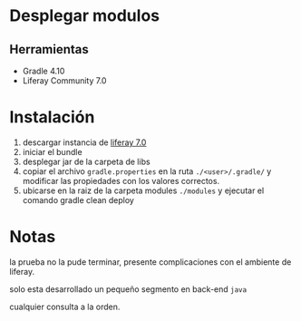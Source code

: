 # Desplegar modulos
## Herramientas
* Gradle 4.10
* Liferay Community 7.0

# Instalación

1. descargar instancia de [liferay 7.0](https://sourceforge.net/projects/lportal/files/Liferay%20Portal/7.0.2%20GA3/liferay-ce-portal-tomcat-7.0-ga3-20160804222206210.zip/download)
2. iniciar el bundle
3. desplegar jar de la carpeta de libs
4. copiar el archivo `gradle.properties` en la ruta `./<user>/.gradle/` y modificar las propiedades con los valores correctos.
5. ubicarse en la raiz de la carpeta modules `./modules` y ejecutar el comando gradle clean deploy

# Notas
la prueba no la pude terminar, presente complicaciones con el ambiente de liferay.

solo esta desarrollado un pequeño segmento en back-end `java`

cualquier consulta a la orden.
